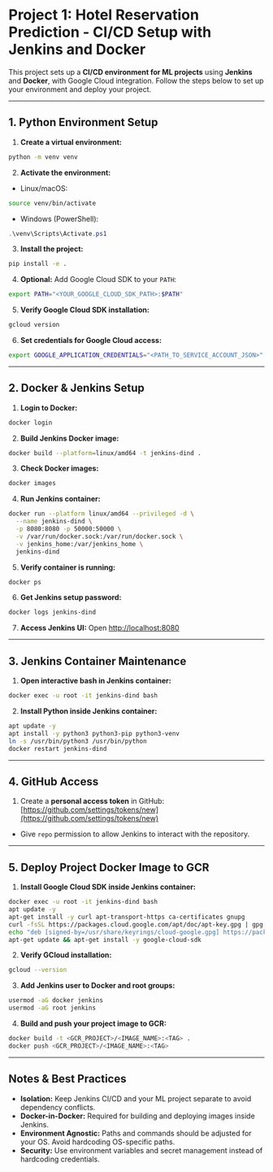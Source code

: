 # Project 1: Hotel Reservation Prediction - CI/CD Setup with Jenkins and Docker

This project sets up a **CI/CD environment for ML projects** using **Jenkins** and **Docker**, with Google Cloud integration. Follow the steps below to set up your environment and deploy your project.

---

## 1. Python Environment Setup

1. **Create a virtual environment:**

```bash
python -m venv venv
```

2. **Activate the environment:**

* Linux/macOS:

```bash
source venv/bin/activate
```

* Windows (PowerShell):

```powershell
.\venv\Scripts\Activate.ps1
```

3. **Install the project:**

```bash
pip install -e .
```

4. **Optional:** Add Google Cloud SDK to your `PATH`:

```bash
export PATH="<YOUR_GOOGLE_CLOUD_SDK_PATH>:$PATH"
```

5. **Verify Google Cloud SDK installation:**

```bash
gcloud version
```

6. **Set credentials for Google Cloud access:**

```bash
export GOOGLE_APPLICATION_CREDENTIALS="<PATH_TO_SERVICE_ACCOUNT_JSON>"
```

---

## 2. Docker & Jenkins Setup

1. **Login to Docker:**

```bash
docker login
```

2. **Build Jenkins Docker image:**

```bash
docker build --platform=linux/amd64 -t jenkins-dind .
```

3. **Check Docker images:**

```bash
docker images
```

4. **Run Jenkins container:**

```bash
docker run --platform linux/amd64 --privileged -d \
  --name jenkins-dind \
  -p 8080:8080 -p 50000:50000 \
  -v /var/run/docker.sock:/var/run/docker.sock \
  -v jenkins_home:/var/jenkins_home \
  jenkins-dind
```

5. **Verify container is running:**

```bash
docker ps
```

6. **Get Jenkins setup password:**

```bash
docker logs jenkins-dind
```

7. **Access Jenkins UI:**
   Open [http://localhost:8080](http://localhost:8080)

---

## 3. Jenkins Container Maintenance

1. **Open interactive bash in Jenkins container:**

```bash
docker exec -u root -it jenkins-dind bash
```

2. **Install Python inside Jenkins container:**

```bash
apt update -y
apt install -y python3 python3-pip python3-venv
ln -s /usr/bin/python3 /usr/bin/python
docker restart jenkins-dind
```

---

## 4. GitHub Access

1. Create a **personal access token** in GitHub: [https://github.com/settings/tokens/new](https://github.com/settings/tokens/new)

* Give `repo` permission to allow Jenkins to interact with the repository.

---

## 5. Deploy Project Docker Image to GCR

1. **Install Google Cloud SDK inside Jenkins container:**

```bash
docker exec -u root -it jenkins-dind bash
apt update -y
apt-get install -y curl apt-transport-https ca-certificates gnupg
curl -fsSL https://packages.cloud.google.com/apt/doc/apt-key.gpg | gpg --dearmor -o /usr/share/keyrings/cloud-google.gpg
echo "deb [signed-by=/usr/share/keyrings/cloud-google.gpg] https://packages.cloud.google.com/apt cloud-sdk main" | tee /etc/apt/sources.list.d/google-cloud-sdk.list
apt-get update && apt-get install -y google-cloud-sdk
```

2. **Verify GCloud installation:**

```bash
gcloud --version
```

3. **Add Jenkins user to Docker and root groups:**

```bash
usermod -aG docker jenkins
usermod -aG root jenkins
```

4. **Build and push your project image to GCR:**

```bash
docker build -t <GCR_PROJECT>/<IMAGE_NAME>:<TAG> .
docker push <GCR_PROJECT>/<IMAGE_NAME>:<TAG>
```

---

## Notes & Best Practices

* **Isolation:** Keep Jenkins CI/CD and your ML project separate to avoid dependency conflicts.
* **Docker-in-Docker:** Required for building and deploying images inside Jenkins.
* **Environment Agnostic:** Paths and commands should be adjusted for your OS. Avoid hardcoding OS-specific paths.
* **Security:** Use environment variables and secret management instead of hardcoding credentials.
